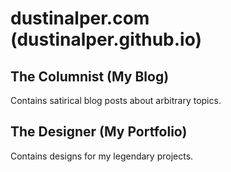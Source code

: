 # dustinalper.com (dustinalper.github.io)
## The Columnist (My Blog)
Contains satirical blog posts about arbitrary topics.
## The Designer (My Portfolio)
Contains designs for my legendary projects.